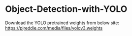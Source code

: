 # Object-Detection-with-YOLO

Download the YOLO pretrained weights from below site:
https://pjreddie.com/media/files/yolov3.weights
